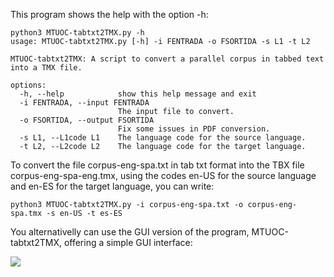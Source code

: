 This program shows the help with the option -h:

```
python3 MTUOC-tabtxt2TMX.py -h
usage: MTUOC-tabtxt2TMX.py [-h] -i FENTRADA -o FSORTIDA -s L1 -t L2

MTUOC-tabtxt2TMX: A script to convert a parallel corpus in tabbed text into a TMX file.

options:
  -h, --help            show this help message and exit
  -i FENTRADA, --input FENTRADA
                        The input file to convert.
  -o FSORTIDA, --output FSORTIDA
                        Fix some issues in PDF conversion.
  -s L1, --L1code L1    The language code for the source language.
  -t L2, --L2code L2    The language code for the target language.
```

To convert the file corpus-eng-spa.txt in tab txt format into the TBX file corpus-eng-spa-eng.tmx, using the codes en-US for the source language and en-ES for the target language, you can write:


`python3 MTUOC-tabtxt2TMX.py -i corpus-eng-spa.txt -o corpus-eng-spa.tmx -s en-US -t es-ES`

You alternativelly can use the GUI version of the program, MTUOC-tabtxt2TMX, offering a simple GUI interface:

![](![](https://github.com/mtuoc/tutorials/blob/main/images/MTUOC-tabtxt2TMX-GUI.JPG))
